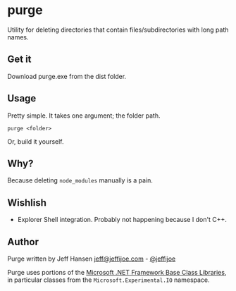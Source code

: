 # purge

Utility for deleting directories that contain files/subdirectories
with long path names.

## Get it

Download purge.exe from the dist folder.

## Usage

Pretty simple. It takes one argument; the folder path.

```
purge <folder>
```

Or, build it yourself.

## Why?

Because deleting `node_modules` manually is a pain.

## Wishlish

* Explorer Shell integration. Probably not happening because I don't C++.

## Author

Purge written by Jeff Hansen <jeff@jeffijoe.com> - [@jeffijoe](https://twitter.com/Jeffijoe)

Purge uses portions of the [Microsoft .NET Framework Base Class Libraries](https://bcl.codeplex.com/),
in particular classes from the `Microsoft.Experimental.IO` namespace.